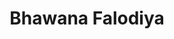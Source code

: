 ---
title: Bhawana Falodiya
biosmall: "Bhawana is a 2019 batch student of Government Medical College, Ratlam"
biolarge: ""
avatar: f
twitter: 
instagram:
multiple: false
---